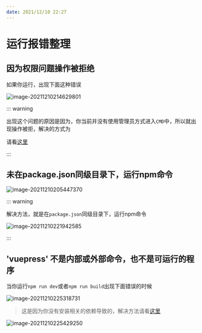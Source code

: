```yaml
---
date: 2021/12/10 22:27
---
```


# 运行报错整理

## 因为权限问题操作被拒绝

如果你运行，出现下面这种错误

![image-20211210214629801](https://ooszy.cco.vin/img/blog-note/image-20211210214629801.png?x-oss-process=style/pictureProcess1)



::: warning 

出现这个问题的原因是因为，你当前并没有使用管理员方式进入`CMD`中，所以就出现操作被拒，解决的方式为

请看[这里](../base/admin.md)

:::



## 未在package.json同级目录下，运行npm命令

![image-20211210205447370](https://ooszy.cco.vin/img/blog-note/image-20211210205447370.png?x-oss-process=style/pictureProcess1)



::: warning 

解决方法，就是在`package.json`同级目录下，运行npm命令

![image-20211210221942585](https://ooszy.cco.vin/img/blog-note/image-20211210221942585.png?x-oss-process=style/pictureProcess1)

:::



## 'vuepress' 不是内部或外部命令，也不是可运行的程序

当你运行`npm run dev`或者`npm run build`出现下面错误的时候

![image-20211210225318731](https://ooszy.cco.vin/img/blog-note/image-20211210225318731.png?x-oss-process=style/pictureProcess1)

> 这是因为你没有安装相关的依赖导致的，解决方法请看[这里](../base/command.md)

![image-20211210225429250](https://ooszy.cco.vin/img/blog-note/image-20211210225429250.png?x-oss-process=style/pictureProcess1)